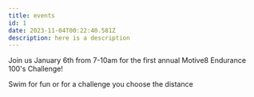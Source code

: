 ```yaml
---
title: events
id: 1
date: 2023-11-04T00:22:40.581Z
description: here is a description
---
```

Join us January 6th from 7-10am for the first annual Motive8 Endurance 100's Challenge!

Swim for fun or for a challenge you choose the distance